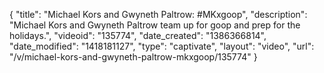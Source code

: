 {
    "title": "Michael Kors and Gwyneth Paltrow: #MKxgoop",
    "description": "Michael Kors and Gwyneth Paltrow team up for goop and prep for the holidays.",
    "videoid": "135774",
    "date_created": "1386366814",
    "date_modified": "1418181127",
    "type": "captivate",
    "layout": "video",
    "url": "\/v\/michael-kors-and-gwyneth-paltrow-mkxgoop\/135774"
}